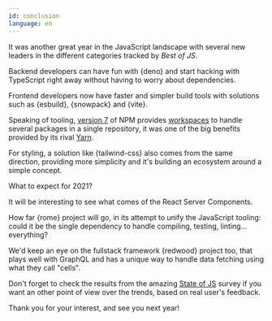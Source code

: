 ```yaml
---
id: conclusion
language: en
---
```


It was another great year in the JavaScript landscape with several new leaders in the different categories tracked by _Best of JS_.

Backend developers can have fun with {deno} and start hacking with TypeScript right away without having to worry about dependencies.

Frontend developers now have faster and simpler build tools with solutions such as {esbuild}, {snowpack} and {vite}.

Speaking of tooling, [version 7](https://blog.npmjs.org/post/631877012766785536/release-v700) of NPM provides [workspaces](https://docs.npmjs.com/cli/v7/using-npm/workspaces) to handle several packages in a single repository, it was one of the big benefits provided by its rival [Yarn](https://yarnpkg.com/).

For styling, a solution like {tailwind-css} also comes from the same direction, providing more simplicity and it's building an ecosystem around a simple concept.

What to expect for 2021?

It will be interesting to see what comes of the React Server Components.

How far {rome} project will go, in its attempt to unify the JavaScript tooling: could it be the single dependency to handle compiling, testing, linting... everything?

We'd keep an eye on the fullstack framework {redwood} project too, that plays well with GraphQL and has a unique way to handle data fetching using what they call "cells".

Don't forget to check the results from the amazing [State of JS](https://2020.stateofjs.com/en-US/) survey if you want an other point of view over the trends, based on real user's feedback.

Thank you for your interest, and see you next year!


